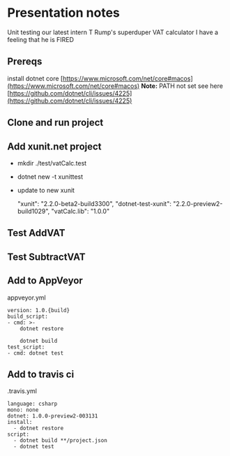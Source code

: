 # Presentation notes

Unit testing our latest intern T Rump's superduper VAT calculator
I have a feeling that he is FIRED

## Prereqs

install dotnet core [https://www.microsoft.com/net/core#macos](https://www.microsoft.com/net/core#macos)
**Note:** PATH not set see here [https://github.com/dotnet/cli/issues/4225](https://github.com/dotnet/cli/issues/4225)

## Clone and run project
## Add xunit.net project

* mkdir ./test/vatCalc.test
* dotnet new -t xunittest

* update to new xunit

    "xunit": "2.2.0-beta2-build3300",
    "dotnet-test-xunit": "2.2.0-preview2-build1029",
    "vatCalc.lib": "1.0.0"

## Test AddVAT

## Test SubtractVAT

## Add to AppVeyor

appveyor.yml

```
version: 1.0.{build}
build_script:
- cmd: >-
    dotnet restore

    dotnet build
test_script:
- cmd: dotnet test

```

## Add to travis ci
.travis.yml

```
language: csharp
mono: none
dotnet: 1.0.0-preview2-003131
install:
  - dotnet restore
script:
  - dotnet build **/project.json
  - dotnet test

```